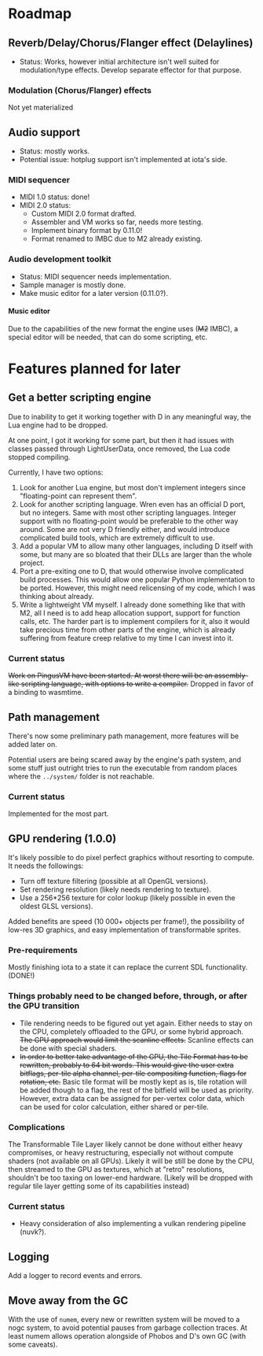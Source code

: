 # Roadmap

## Reverb/Delay/Chorus/Flanger effect (Delaylines) 

* Status: Works, however initial architecture isn't well suited for modulation/type effects. Develop separate effector for that purpose.

### Modulation (Chorus/Flanger) effects

Not yet materialized

## Audio support

* Status: mostly works.
* Potential issue: hotplug support isn't implemented at iota's side.

### MIDI sequencer

* MIDI 1.0 status: done!
* MIDI 2.0 status: 
  * Custom MIDI 2.0 format drafted.
  * Assembler and VM works so far, needs more testing.
  * Implement binary format by 0.11.0!
  * Format renamed to IMBC due to M2 already existing.

### Audio development toolkit

* Status: MIDI sequencer needs implementation.
* Sample manager is mostly done.
* Make music editor for a later version (0.11.0?).

#### Music editor

Due to the capabilities of the new format the engine uses (~~M2~~ IMBC), a special editor will be needed, that can do some scripting, etc.

# Features planned for later

## Get a better scripting engine

Due to inability to get it working together with D in any meaningful way, the Lua engine had to be dropped.

At one point, I got it working for some part, but then it had issues with classes passed through LightUserData, once removed, the Lua code stopped compiling.

Currently, I have two options:
1. Look for another Lua engine, but most don't implement integers since "floating-point can represent them".
2. Look for another scripting language. Wren even has an official D port, but no integers. Same with most other scripting languages. Integer support with no floating-point would be preferable to the other way around. Some are not very D friendly either, and would introduce complicated build tools, which are extremely difficult to use.
3. Add a popular VM to allow many other languages, including D itself with some, but many are so bloated that their DLLs are larger than the whole project.
4. Port a pre-exiting one to D, that would otherwise involve complicated build processes. This would allow one popular Python implementation to be ported. However, this might need relicensing of my code, which I was thinking about already.
5. Write a lightweight VM myself. I already done something like that with M2, all I need is to add heap allocation support, support for function calls, etc. The harder part is to implement compilers for it, also it would take precious time from other parts of the engine, which is already suffering from feature creep relative to my time I can invest into it.

### Current status

~~Work on PingusVM have been started. At worst there will be an assembly-like scripting language, with options to write a compiler.~~ Dropped in favor of a binding to wasmtime.

## Path management

There's now some preliminary path management, more features will be added later on.

Potential users are being scared away by the engine's path system, and some stuff just outright tries to run the executable from random places where the `../system/` folder is not reachable.

### Current status

Implemented for the most part.

## GPU rendering (1.0.0)

It's likely possible to do pixel perfect graphics without resorting to compute. It needs the followings:

* Turn off texture filtering (possible at all OpenGL versions).
* Set rendering resolution (likely needs rendering to texture).
* Use a 256*256 texture for color lookup (likely possible in even the oldest GLSL versions).

Added benefits are speed (10 000+ objects per frame!), the possibility of low-res 3D graphics, and easy implementation of transformable sprites.

### Pre-requirements

Mostly finishing iota to a state it can replace the current SDL functionality. (DONE!)

### Things probably need to be changed before, through, or after the GPU transition

* Tile rendering needs to be figured out yet again. Either needs to stay on the CPU, completely offloaded to the GPU, or some hybrid approach. ~~The GPU approach would limit the scanline effects.~~ Scanline effects can be done with special shaders.
* ~~In order to better take advantage of the GPU, the Tile Format has to be rewritten, probably to 64 bit words. This would give the user extra bitflags, per-tile alpha channel, per-tile compositing function, flags for rotation, etc.~~ Basic tile format will be mostly kept as is, tile rotation will be added though to a flag, the rest of the bitfield will be used as priority. However, extra data can be assigned for per-vertex color data, which can be used for color calculation, either shared or per-tile.

### Complications

The Transformable Tile Layer likely cannot be done without either heavy compromises, or heavy restructuring, especially not without compute shaders (not available on all GPUs). Likely it will be still be done by the CPU, then streamed to the GPU as textures, which at "retro" resolutions, shouldn't be too taxing on lower-end hardware. (Likely will be dropped with regular tile layer getting some of its capabilities instead)

### Current status

* Heavy consideration of also implementing a vulkan rendering pipeline (nuvk?).

## Logging

Add a logger to record events and errors.

## Move away from the GC

With the use of `numem`, every new or rewritten system will be moved to a nogc system, to avoid potential pauses from garbage collection traces. At least numem allows operation alongside of Phobos and D's own GC (with some caveats).
